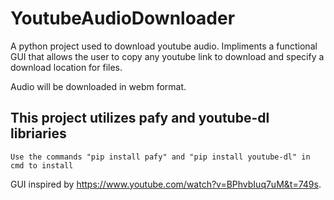 # YoutubeAudioDownloader

A python project used to download youtube audio. Impliments a functional GUI that allows the user to copy any youtube link to download and specify a download location for files.

Audio will be downloaded in webm format.

## This project utilizes pafy and youtube-dl libriaries 
    Use the commands "pip install pafy" and "pip install youtube-dl" in cmd to install 


GUI inspired by https://www.youtube.com/watch?v=BPhvbIuq7uM&t=749s.
